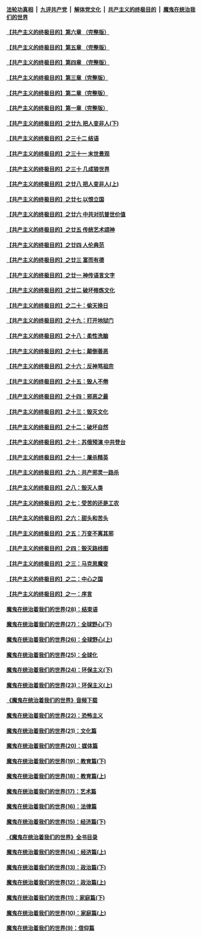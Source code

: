 ####  [法轮功真相](../../../../basic/blob/master/README.md?t=06252331) &nbsp;|&nbsp; [九评共产党](../../../../9ping.md/blob/master/README.md?t=06252331) &nbsp;|&nbsp; [解体党文化](../../../../jtdwh.md/blob/master/README.md?t=06252331)  &nbsp;|&nbsp; [共产主义的终极目的](../../../../gczydzjmd.md/blob/master/README.md?t=06252331) &nbsp;|&nbsp; [魔鬼在统治我们的世界](../../../../mgztzwmdsj.md/blob/master/README.md?t=06252331) 

#### [【共产主义的终极目的】第六章 （完整版）](../pages/nsc422/n11428913.md?t=06252331) 

#### [【共产主义的终极目的】第五章 （完整版）](../pages/nsc422/n11428912.md?t=06252331) 

#### [【共产主义的终极目的】第四章 （完整版）](../pages/nsc422/n11428907.md?t=06252331) 

#### [【共产主义的终极目的】第三章（完整版）](../pages/nsc422/n11428848.md?t=06252331) 

#### [【共产主义的终极目的】第二章（完整版）](../pages/nsc422/n11428831.md?t=06252331) 

#### [【共产主义的终极目的】第一章（完整版）](../pages/nsc422/n11417651.md?t=06252331) 

#### [【共产主义的终极目的】之廿九 把人变非人(下)](../pages/nsc422/n11344140.md?t=06252331) 

#### [【共产主义的终极目的】之三十二 结语](../pages/nsc422/n11360535.md?t=06252331) 

#### [【共产主义的终极目的】之三十一 末世景观](../pages/nsc422/n11351129.md?t=06252331) 

#### [【共产主义的终极目的】之三十 几成狼世界](../pages/nsc422/n11348280.md?t=06252331) 

#### [【共产主义的终极目的】之廿八 把人变非人(上)](../pages/nsc422/n11340492.md?t=06252331) 

#### [【共产主义的终极目的】之廿七 以恨立国](../pages/nsc422/n11336944.md?t=06252331) 

#### [【共产主义的终极目的】之廿六 中共对抗普世价值](../pages/nsc422/n11324785.md?t=06252331) 

#### [【共产主义的终极目的】之廿五 传统艺术颂神](../pages/nsc422/n11296396.md?t=06252331) 

#### [【共产主义的终极目的】之廿四 人伦典范](../pages/nsc422/n11296397.md?t=06252331) 

#### [【共产主义的终极目的】之廿三 富而有德](../pages/nsc422/n11283598.md?t=06252331) 

#### [【共产主义的终极目的】之廿一 神传语言文字](../pages/nsc422/n11263265.md?t=06252331) 

#### [【共产主义的终极目的】之廿二 破坏修炼文化](../pages/nsc422/n11245728.md?t=06252331) 

#### [【共产主义的终极目的】之二十：偷天换日](../pages/nsc422/n11238846.md?t=06252331) 

#### [【共产主义的终极目的】之十九：打开地狱门](../pages/nsc422/n11206376.md?t=06252331) 

#### [【共产主义的终极目的】之十八：柔性洗脑](../pages/nsc422/n11199994.md?t=06252331) 

#### [【共产主义的终极目的】之十七：颠倒善恶](../pages/nsc422/n11179782.md?t=06252331) 

#### [【共产主义的终极目的】之十六：反神骂祖宗](../pages/nsc422/n11166798.md?t=06252331) 

#### [【共产主义的终极目的】之十五：毁人不倦](../pages/nsc422/n11166792.md?t=06252331) 

#### [【共产主义的终极目的】之十四：邪恶之最](../pages/nsc422/n11150249.md?t=06252331) 

#### [【共产主义的终极目的】之十三：毁灭文化](../pages/nsc422/n11135227.md?t=06252331) 

#### [【共产主义的终极目的】之十二：破坏自然](../pages/nsc422/n11135214.md?t=06252331) 

#### [【共产主义的终极目的】之十：苏俄预演 中共登台](../pages/nsc422/n11118424.md?t=06252331) 

#### [【共产主义的终极目的】之十一：屠杀精英](../pages/nsc422/n11118442.md?t=06252331) 

#### [【共产主义的终极目的】之九：共产邪灵一路杀](../pages/nsc422/n11114139.md?t=06252331) 

#### [【共产主义的终极目的】之八：毁灭人类](../pages/nsc422/n11108503.md?t=06252331) 

#### [【共产主义的终极目的】之七：受苦的还是工农](../pages/nsc422/n11101809.md?t=06252331) 

#### [【共产主义的终极目的】之六：甜头和苦头](../pages/nsc422/n11096971.md?t=06252331) 

#### [【共产主义的终极目的】之五：万变不离其邪](../pages/nsc422/n11091285.md?t=06252331) 

#### [【共产主义的终极目的】之四：毁灭路线图](../pages/nsc422/n11086284.md?t=06252331) 

#### [【共产主义的终极目的】之三：马克思魔变](../pages/nsc422/n11061941.md?t=06252331) 

#### [【共产主义的终极目的】之二：中心之国](../pages/nsc422/n11047728.md?t=06252331) 

#### [【共产主义的终极目的】之一：序言](../pages/nsc422/n11086077.md?t=06252331) 

#### [魔鬼在统治着我们的世界(28)：结束语](../pages/nsc422/n10936246.md?t=06252331) 

#### [魔鬼在统治着我们的世界(27)：全球野心(下)](../pages/nsc422/n10928319.md?t=06252331) 

#### [魔鬼在统治着我们的世界(26)：全球野心(上)](../pages/nsc422/n10900318.md?t=06252331) 

#### [魔鬼在统治着我们的世界(25)：全球化](../pages/nsc422/n10788205.md?t=06252331) 

#### [魔鬼在统治着我们的世界(24)：环保主义(下)](../pages/nsc422/n10695307.md?t=06252331) 

#### [魔鬼在统治着我们的世界(23)：环保主义(上)](../pages/nsc422/n10688613.md?t=06252331) 

#### [《魔鬼在统治着我们的世界》音频下载](../pages/nsc422/n10635553.md?t=06252331) 

#### [魔鬼在统治着我们的世界(22)：恐怖主义](../pages/nsc422/n10614727.md?t=06252331) 

#### [魔鬼在统治着我们的世界(21)：文化篇](../pages/nsc422/n10597706.md?t=06252331) 

#### [魔鬼在统治着我们的世界(20)：媒体篇](../pages/nsc422/n10586579.md?t=06252331) 

#### [魔鬼在统治着我们的世界(19)：教育篇(下)](../pages/nsc422/n10564808.md?t=06252331) 

#### [魔鬼在统治着我们的世界(18)：教育篇(上)](../pages/nsc422/n10526970.md?t=06252331) 

#### [魔鬼在统治着我们的世界(17)：艺术篇](../pages/nsc422/n10499093.md?t=06252331) 

#### [魔鬼在统治着我们的世界(16)：法律篇](../pages/nsc422/n10485969.md?t=06252331) 

#### [魔鬼在统治着我们的世界(15)：经济篇(下)](../pages/nsc422/n10469975.md?t=06252331) 

#### [《魔鬼在统治着我们的世界》全书目录](../pages/nsc422/n10464261.md?t=06252331) 

#### [魔鬼在统治着我们的世界(14)：经济篇(上)](../pages/nsc422/n10457370.md?t=06252331) 

#### [魔鬼在统治着我们的世界(13)：政治篇(下)](../pages/nsc422/n10448270.md?t=06252331) 

#### [魔鬼在统治着我们的世界(12)：政治篇(上)](../pages/nsc422/n10444576.md?t=06252331) 

#### [魔鬼在统治着我们的世界(11)：家庭篇(下)](../pages/nsc422/n10440961.md?t=06252331) 

#### [魔鬼在统治着我们的世界(10)：家庭篇(上)](../pages/nsc422/n10435448.md?t=06252331) 

#### [魔鬼在统治着我们的世界(9)：信仰篇](../pages/nsc422/n10432159.md?t=06252331) 


